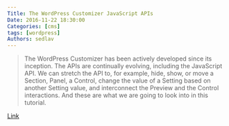 ```yaml
---
Title: The WordPress Customizer JavaScript APIs
Date: 2016-11-22 18:30:00
Categories: [cms]
tags: [wordpress]
Authors: sedlav
---
```


> The WordPress Customizer has been actively developed since its inception. The APIs are continually evolving, including the JavaScript API. We can stretch the API to, for example, hide, show, or move a Section, Panel, a Control, change the value of a Setting based on another Setting value, and interconnect the Preview and the Control interactions. And these are what we are going to look into in this tutorial.

[Link](https://code.tutsplus.com/series/the-wordpress-customizer-javascript-apis--cms-1094)
